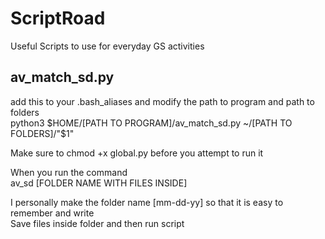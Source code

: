 # ScriptRoad
Useful Scripts to use for everyday GS activities

## av_match_sd.py

add this to your .bash_aliases and modify the path to program and path to folders  
python3 $HOME/[PATH TO PROGRAM]/av_match_sd.py ~/[PATH TO FOLDERS]/"$1"

Make sure to chmod +x global.py before you attempt to run it
 
When you run the command  
av_sd [FOLDER NAME WITH FILES INSIDE]
 
I personally make the folder name [mm-dd-yy] so that it is easy to remember and write  
Save files inside folder and then run script
